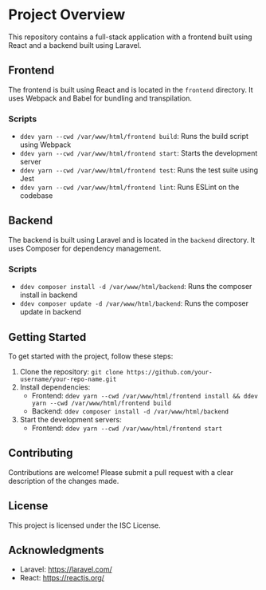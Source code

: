# Project Overview

This repository contains a full-stack application with a frontend built using React and a backend built using Laravel.

## Frontend

The frontend is built using React and is located in the `frontend` directory. It uses Webpack and Babel for bundling and transpilation.

### Scripts

* `ddev yarn --cwd /var/www/html/frontend build`: Runs the build script using Webpack
* `ddev yarn --cwd /var/www/html/frontend start`: Starts the development server
* `ddev yarn --cwd /var/www/html/frontend test`: Runs the test suite using Jest
* `ddev yarn --cwd /var/www/html/frontend lint`: Runs ESLint on the codebase

## Backend

The backend is built using Laravel and is located in the `backend` directory. It uses Composer for dependency management.

### Scripts

* `ddev composer install -d /var/www/html/backend`: Runs the composer install in backend
* `ddev composer update -d /var/www/html/backend`: Runs the composer update in backend

## Getting Started

To get started with the project, follow these steps:

1. Clone the repository: `git clone https://github.com/your-username/your-repo-name.git`
2. Install dependencies:
    * Frontend: `ddev yarn --cwd /var/www/html/frontend install && ddev yarn --cwd /var/www/html/frontend build`
    * Backend: `ddev composer install -d /var/www/html/backend`
3. Start the development servers:
    * Frontend: `ddev yarn --cwd /var/www/html/frontend start`

## Contributing

Contributions are welcome! Please submit a pull request with a clear description of the changes made.

## License

This project is licensed under the ISC License.

## Acknowledgments

* Laravel: https://laravel.com/
* React: https://reactjs.org/
